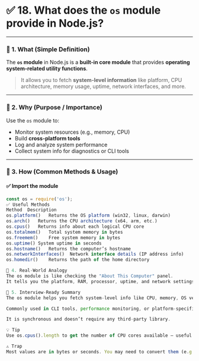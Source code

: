 # ✅ 18. What does the `os` module provide in Node.js?

---

### 🔹 1. What (Simple Definition)

The **`os` module** in Node.js is a **built-in core module** that provides **operating system-related utility functions**.

> It allows you to fetch **system-level information** like platform, CPU architecture, memory usage, uptime, network interfaces, and more.

---

### 🔹 2. Why (Purpose / Importance)

Use the `os` module to:
- Monitor system resources (e.g., memory, CPU)
- Build **cross-platform tools**
- Log and analyze system performance
- Collect system info for diagnostics or CLI tools

---

### 🔹 3. How (Common Methods & Usage)

#### ✅ Import the module

```js
const os = require('os');
✅ Useful Methods
Method	Description
os.platform()	Returns the OS platform (win32, linux, darwin)
os.arch()	Returns the CPU architecture (x64, arm, etc.)
os.cpus()	Returns info about each logical CPU core
os.totalmem()	Total system memory in bytes
os.freemem()	Free system memory in bytes
os.uptime()	System uptime in seconds
os.hostname()	Returns the computer’s hostname
os.networkInterfaces()	Network interface details (IP address info)
os.homedir()	Returns the path of the home directory

🔹 4. Real-World Analogy
The os module is like checking the "About This Computer" panel.
It tells you the platform, RAM, processor, uptime, and network settings — all from JavaScript.

🔹 5. Interview-Ready Summary
The os module helps you fetch system-level info like CPU, memory, OS version, and more.

Commonly used in CLI tools, performance monitoring, or platform-specific logic.

It is synchronous and doesn’t require any third-party library.

💡 Tip
Use os.cpus().length to get the number of CPU cores available — useful for performance tuning and multi-threaded setups.

⚠️ Trap
Most values are in bytes or seconds. You may need to convert them (e.g., to MB or minutes) when displaying to users.